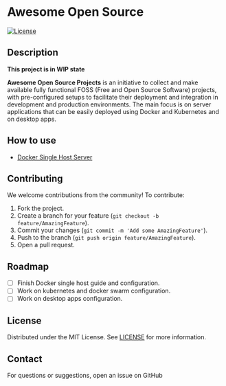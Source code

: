 # Awesome Open Source

[![License](https://img.shields.io/badge/license-MIT-blue.svg)](LICENSE)

## Description

**This project is in WIP state**

**Awesome Open Source Projects** is an initiative to collect and make available fully functional FOSS (Free and Open Source Software) projects, with pre-configured setups to facilitate their deployment and integration in development and production environments. The main focus is on server applications that can be easily deployed using Docker and Kubernetes and on desktop apps.

## How to use

- [Docker Single Host Server](docker/README.md)

## Contributing

We welcome contributions from the community! To contribute:

1. Fork the project.
2. Create a branch for your feature (`git checkout -b feature/AmazingFeature`).
3. Commit your changes (`git commit -m 'Add some AmazingFeature'`).
4. Push to the branch (`git push origin feature/AmazingFeature`).
5. Open a pull request.

## Roadmap

- [ ] Finish Docker single host guide and configuration.
- [ ] Work on kubernetes and docker swarm configuration.
- [ ] Work on desktop apps configuration.

## License

Distributed under the MIT License. See [LICENSE](LICENSE) for more information.

## Contact

For questions or suggestions, open an issue on GitHub
